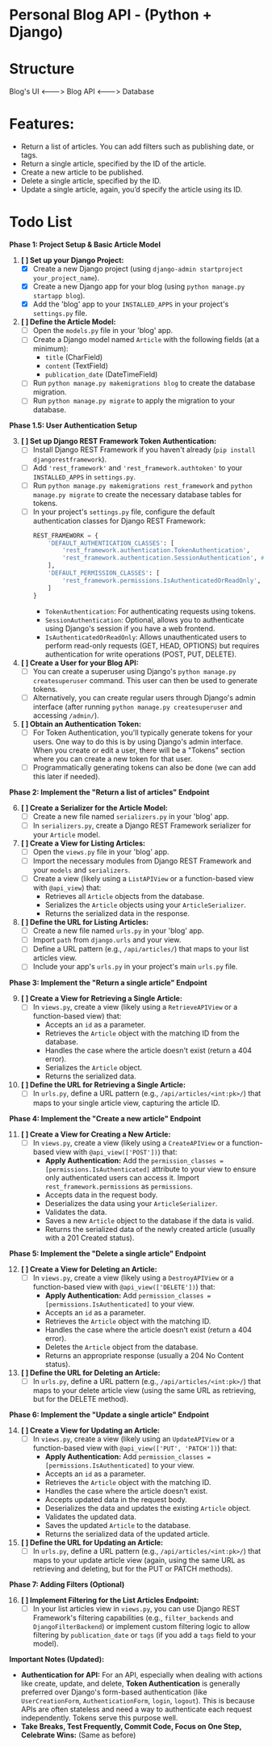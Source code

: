 # Personal Blog API - (Python + Django)

# Structure
 Blog's UI <---> Blog API <---> Database

# Features:
- Return a list of articles. You can add filters such as publishing date, or tags.
- Return a single article, specified by the ID of the article.
- Create a new article to be published.
- Delete a single article, specified by the ID.
- Update a single article, again, you’d specify the article using its ID.

# Todo List

**Phase 1: Project Setup & Basic Article Model**

1.  **[ ] Set up your Django Project:**
    * [x] Create a new Django project (using `django-admin startproject your_project_name`).
    * [x] Create a new Django app for your blog (using `python manage.py startapp blog`).
    * [x] Add the 'blog' app to your `INSTALLED_APPS` in your project's `settings.py` file.

2.  **[ ] Define the Article Model:**
    * [ ] Open the `models.py` file in your 'blog' app.
    * [ ] Create a Django model named `Article` with the following fields (at a minimum):
        * `title` (CharField)
        * `content` (TextField)
        * `publication_date` (DateTimeField)
    * [ ] Run `python manage.py makemigrations blog` to create the database migration.
    * [ ] Run `python manage.py migrate` to apply the migration to your database.

**Phase 1.5: User Authentication Setup**

3.  **[ ] Set up Django REST Framework Token Authentication:**
    * [ ] Install Django REST Framework if you haven't already (`pip install djangorestframework`).
    * [ ] Add `'rest_framework'` and `'rest_framework.authtoken'` to your `INSTALLED_APPS` in `settings.py`.
    * [ ] Run `python manage.py makemigrations rest_framework` and `python manage.py migrate` to create the necessary database tables for tokens.
    * [ ] In your project's `settings.py` file, configure the default authentication classes for Django REST Framework:
        ```python
        REST_FRAMEWORK = {
            'DEFAULT_AUTHENTICATION_CLASSES': [
                'rest_framework.authentication.TokenAuthentication',
                'rest_framework.authentication.SessionAuthentication', # Optional, for browser-based API access
            ],
            'DEFAULT_PERMISSION_CLASSES': [
                'rest_framework.permissions.IsAuthenticatedOrReadOnly', # Default permission
            ]
        }
        ```
        * `TokenAuthentication`: For authenticating requests using tokens.
        * `SessionAuthentication`: Optional, allows you to authenticate using Django's session if you have a web frontend.
        * `IsAuthenticatedOrReadOnly`: Allows unauthenticated users to perform read-only requests (GET, HEAD, OPTIONS) but requires authentication for write operations (POST, PUT, DELETE).

4.  **[ ] Create a User for your Blog API:**
    * [ ] You can create a superuser using Django's `python manage.py createsuperuser` command. This user can then be used to generate tokens.
    * [ ] Alternatively, you can create regular users through Django's admin interface (after running `python manage.py createsuperuser` and accessing `/admin/`).

5.  **[ ] Obtain an Authentication Token:**
    * [ ] For Token Authentication, you'll typically generate tokens for your users. One way to do this is by using Django's admin interface. When you create or edit a user, there will be a "Tokens" section where you can create a new token for that user.
    * [ ] Programmatically generating tokens can also be done (we can add this later if needed).

**Phase 2: Implement the "Return a list of articles" Endpoint**

6.  **[ ] Create a Serializer for the Article Model:**
    * [ ] Create a new file named `serializers.py` in your 'blog' app.
    * [ ] In `serializers.py`, create a Django REST Framework serializer for your `Article` model.

7.  **[ ] Create a View for Listing Articles:**
    * [ ] Open the `views.py` file in your 'blog' app.
    * [ ] Import the necessary modules from Django REST Framework and your `models` and `serializers`.
    * [ ] Create a view (likely using a `ListAPIView` or a function-based view with `@api_view`) that:
        * Retrieves all `Article` objects from the database.
        * Serializes the `Article` objects using your `ArticleSerializer`.
        * Returns the serialized data in the response.

8.  **[ ] Define the URL for Listing Articles:**
    * [ ] Create a new file named `urls.py` in your 'blog' app.
    * [ ] Import `path` from `django.urls` and your view.
    * [ ] Define a URL pattern (e.g., `/api/articles/`) that maps to your list articles view.
    * [ ] Include your app's `urls.py` in your project's main `urls.py` file.

**Phase 3: Implement the "Return a single article" Endpoint**

9.  **[ ] Create a View for Retrieving a Single Article:**
    * [ ] In `views.py`, create a view (likely using a `RetrieveAPIView` or a function-based view) that:
        * Accepts an `id` as a parameter.
        * Retrieves the `Article` object with the matching ID from the database.
        * Handles the case where the article doesn't exist (return a 404 error).
        * Serializes the `Article` object.
        * Returns the serialized data.

10. **[ ] Define the URL for Retrieving a Single Article:**
    * [ ] In `urls.py`, define a URL pattern (e.g., `/api/articles/<int:pk>/`) that maps to your single article view, capturing the article ID.

**Phase 4: Implement the "Create a new article" Endpoint**

11. **[ ] Create a View for Creating a New Article:**
    * [ ] In `views.py`, create a view (likely using a `CreateAPIView` or a function-based view with `@api_view(['POST'])`) that:
        * **Apply Authentication:** Add the `permission_classes = [permissions.IsAuthenticated]` attribute to your view to ensure only authenticated users can access it. Import `rest_framework.permissions` as `permissions`.
        * Accepts data in the request body.
        * Deserializes the data using your `ArticleSerializer`.
        * Validates the data.
        * Saves a new `Article` object to the database if the data is valid.
        * Returns the serialized data of the newly created article (usually with a 201 Created status).

**Phase 5: Implement the "Delete a single article" Endpoint**

12. **[ ] Create a View for Deleting an Article:**
    * [ ] In `views.py`, create a view (likely using a `DestroyAPIView` or a function-based view with `@api_view(['DELETE'])`) that:
        * **Apply Authentication:** Add `permission_classes = [permissions.IsAuthenticated]` to your view.
        * Accepts an `id` as a parameter.
        * Retrieves the `Article` object with the matching ID.
        * Handles the case where the article doesn't exist (return a 404 error).
        * Deletes the `Article` object from the database.
        * Returns an appropriate response (usually a 204 No Content status).

13. **[ ] Define the URL for Deleting an Article:**
    * [ ] In `urls.py`, define a URL pattern (e.g., `/api/articles/<int:pk>/`) that maps to your delete article view (using the same URL as retrieving, but for the DELETE method).

**Phase 6: Implement the "Update a single article" Endpoint**

14. **[ ] Create a View for Updating an Article:**
    * [ ] In `views.py`, create a view (likely using an `UpdateAPIView` or a function-based view with `@api_view(['PUT', 'PATCH'])`) that:
        * **Apply Authentication:** Add `permission_classes = [permissions.IsAuthenticated]` to your view.
        * Accepts an `id` as a parameter.
        * Retrieves the `Article` object with the matching ID.
        * Handles the case where the article doesn't exist.
        * Accepts updated data in the request body.
        * Deserializes the data and updates the existing `Article` object.
        * Validates the updated data.
        * Saves the updated `Article` to the database.
        * Returns the serialized data of the updated article.

15. **[ ] Define the URL for Updating an Article:**
    * [ ] In `urls.py`, define a URL pattern (e.g., `/api/articles/<int:pk>/`) that maps to your update article view (again, using the same URL as retrieving and deleting, but for the PUT or PATCH methods).

**Phase 7: Adding Filters (Optional)**

16. **[ ] Implement Filtering for the List Articles Endpoint:**
    * [ ] In your list articles view in `views.py`, you can use Django REST Framework's filtering capabilities (e.g., `filter_backends` and `DjangoFilterBackend`) or implement custom filtering logic to allow filtering by `publication_date` or `tags` (if you add a `tags` field to your model).

**Important Notes (Updated):**

* **Authentication for API:** For an API, especially when dealing with actions like create, update, and delete, **Token Authentication** is generally preferred over Django's form-based authentication (like `UserCreationForm`, `AuthenticationForm`, `login`, `logout`). This is because APIs are often stateless and need a way to authenticate each request independently. Tokens serve this purpose well.
* **Take Breaks, Test Frequently, Commit Code, Focus on One Step, Celebrate Wins:** (Same as before)

